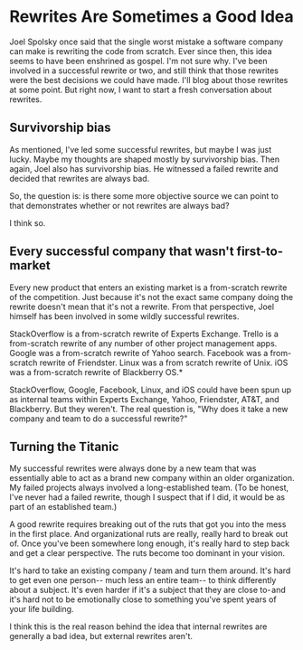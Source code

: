 # Rewrites Are Sometimes a Good Idea

Joel Spolsky once said that the single worst mistake a software company can make is rewriting the code from scratch. Ever since then, this idea seems to have been enshrined as gospel. I'm not sure why. I've been involved in a successful rewrite or two, and still think that those rewrites were the best decisions we could have made. I'll blog about those rewrites at some point. But right now, I want to start a fresh conversation about rewrites.

## Survivorship bias

As mentioned, I've led some successful rewrites, but maybe I was just lucky. Maybe my thoughts are shaped mostly by survivorship bias. Then again, Joel also has survivorship bias. He witnessed a failed rewrite and decided that rewrites are always bad.

So, the question is: is there some more objective source we can point to that demonstrates whether or not rewrites are always bad?

I think so.

## Every successful company that wasn't first-to-market

Every new product that enters an existing market is a from-scratch rewrite of the competition. Just because it's not the exact same company doing the rewrite doesn't mean that it's not a rewrite. From that perspective, Joel himself has been involved in some wildly successful rewrites.

StackOverflow is a from-scratch rewrite of Experts Exchange. Trello is a from-scratch rewrite of any number of other project management apps. Google was a from-scratch rewrite of Yahoo search. Facebook was a from-scratch rewrite of Friendster. Linux was a from scratch rewrite of Unix. iOS was a from-scratch rewrite of Blackberry OS.*

StackOverflow, Google, Facebook, Linux, and iOS could have been spun up as internal teams within Experts Exchange, Yahoo, Friendster, AT&T, and Blackberry. But they weren't. The real question is, "Why does it take a new company and team to do a successful rewrite?"

## Turning the Titanic

My successful rewrites were always done by a new team that was essentially able to act as a brand new company within an older organization. My failed projects always involved a long-established team. (To be honest, I've never had a failed rewrite, though I suspect that if I did, it would be as part of an established team.)

A good rewrite requires breaking out of the ruts that got you into the mess in the first place. And organizational ruts are really, really hard to break out of. Once you've been somewhere long enough, it's really hard to step back and get a clear perspective. The ruts become too dominant in your vision.

It's hard to take an existing company / team and turn them around. It's hard to get even one person-- much less an entire team-- to think differently about a subject. It's even harder if it's a subject that they are close to- and it's hard not to be emotionally close to something you've spent years of your life building.

I think this is the real reason behind the idea that internal rewrites are generally a bad idea, but external rewrites aren't.
